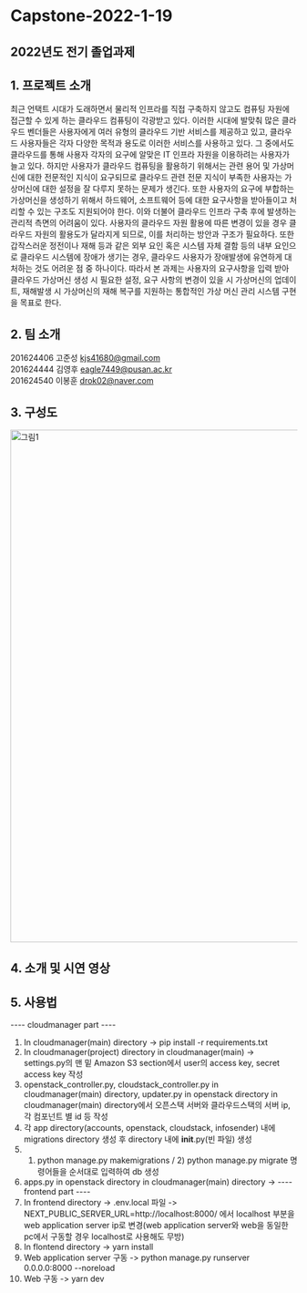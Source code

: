 # Capstone-2022-1-19
## 2022년도 전기 졸업과제
## 1. 프로젝트 소개

최근 언택트 시대가 도래하면서 물리적 인프라를 직접 구축하지 않고도 컴퓨팅 자원에 접근할 수 있게 하는 클라우드 컴퓨팅이 각광받고 있다. 이러한 시대에 발맞춰 많은 클라우드 벤더들은 사용자에게 여러 유형의 클라우드 기반 서비스를 제공하고 있고, 클라우드 사용자들은 각자 다양한 목적과 용도로 이러한 서비스를 사용하고 있다. 그 중에서도 클라우드를 통해 사용자 각자의 요구에 알맞은 IT 인프라 자원을 이용하려는 사용자가 늘고 있다. 
하지만 사용자가 클라우드 컴퓨팅을 활용하기 위해서는 관련 용어 및 가상머신에 대한 전문적인 지식이 요구되므로 클라우드 관련 전문 지식이 부족한 사용자는 가상머신에 대한 설정을 잘 다루지 못하는 문제가 생긴다. 또한 사용자의 요구에 부합하는 가상머신을 생성하기 위해서 하드웨어, 소프트웨어 등에 대한 요구사항을 받아들이고 처리할 수 있는 구조도 지원되어야 한다. 
이와 더불어 클라우드 인프라 구축 후에 발생하는 관리적 측면의 어려움이 있다. 사용자의 클라우드 자원 활용에 따른 변경이 있을 경우 클라우드 자원의 활용도가 달라지게 되므로, 이를 처리하는 방안과 구조가 필요하다. 또한 갑작스러운 정전이나 재해 등과 같은 외부 요인 혹은 시스템 자체 결함 등의 내부 요인으로 클라우드 시스템에 장애가 생기는 경우, 클라우드 사용자가 장애발생에 유연하게 대처하는 것도 어려운 점 중 하나이다. 
따라서 본 과제는 사용자의 요구사항을 입력 받아 클라우드 가상머신 생성 시 필요한 설정, 요구 사항의 변경이 있을 시 가상머신의 업데이트, 재해발생 시 가상머신의 재해 복구를 지원하는 통합적인 가상 머신 관리 시스템 구현을 목표로 한다.

## 2. 팀 소개

201624406 고준성 kjs41680@gmail.com <br/> 
201624444 김영후 eagle7449@pusan.ac.kr <br/> 
201624540 이봉훈 drok02@naver.com <br/> 

## 3. 구성도
<img width="900" alt="그림1" src="https://user-images.githubusercontent.com/65642745/195553816-083954dc-9469-4881-a65b-a867bc17d46a.png">

## 4. 소개 및 시연 영상
## 5. 사용법
---- cloudmanager part ----
1. In cloudmanager(main) directory -> pip install -r requirements.txt
2. In cloudmanager(project) directory in cloudmanager(main) -> settings.py의 맨 밑 Amazon S3 section에서 user의 access key, secret access key 작성
3. openstack_controller.py, cloudstack_controller.py in cloudmanager(main) directory, updater.py in openstack directory in cloudmanager(main) directory에서 오픈스택 서버와 클라우드스택의 서버 ip, 각 컴포넌트 별 id 등 작성
4. 각 app directory(accounts, openstack, cloudstack, infosender) 내에 migrations directory 생성 후 directory 내에 __init__.py(빈 파일) 생성
5. 1) python manage.py makemigrations / 2) python manage.py migrate 명령어들을 순서대로 입력하여 db 생성
6. apps.py in openstack directory in cloudmanager(main) directory -> 
---- frontend part ----
6. In frontend directory -> .env.local 파일 -> NEXT_PUBLIC_SERVER_URL=http://localhost:8000/ 에서 localhost 부분을 web application server ip로 변경(web application server와 web을 동일한 pc에서 구동할 경우 localhost로 사용해도 무방)
7. In flontend directory -> yarn install
8. Web application server 구동 -> python manage.py runserver 0.0.0.0:8000 --noreload
9. Web 구동 -> yarn dev
